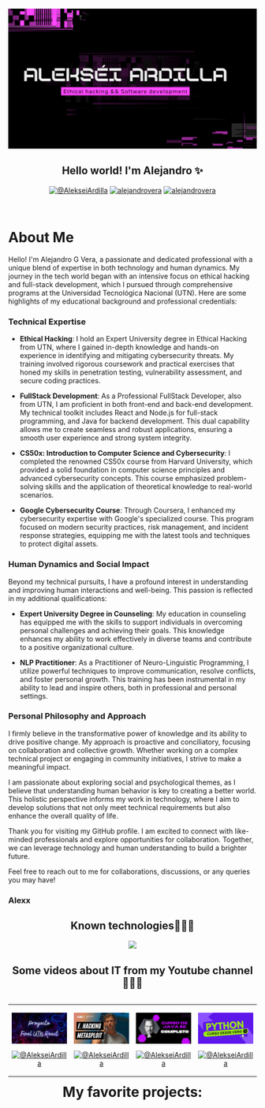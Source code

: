  <a href="https://www.youtube.com/@AlekseiArdilla">![imagen de portada Github](paraEHackingGithub.png)</a>

<h2 align="center">Hello world! I'm Alejandro ✨</h2>

<p align="center">
  <a href="https://www.youtube.com/@AlekseiArdilla" target="blank"><img align="center" src="https://img.shields.io/badge/YouTube-FF0000?style=for-the-badge&logo=youtube&logoColor=white" alt="@AlekseiArdilla"  /></a>
<a href="https://linkedin.com/in/alejandro-gonzalo-vera" target="blank"><img align="center" src="https://img.shields.io/badge/LinkedIn-0077B5?style=for-the-badge&logo=linkedin&logoColor=white" alt="alejandrovera"/></a>
<a href="https://www.facebook.com/alejandro.gonzalo.vera.udemy" target="blank"><img align="center" src="https://img.shields.io/badge/Facebook-1877F2?style=for-the-badge&logo=facebook&logoColor=white" alt="alejandrovera"  /></a>
  </p>
<br>

<p align="center">

# About Me

Hello! I'm Alejandro G Vera, a passionate and dedicated professional with a unique blend of expertise in both technology and human dynamics. My journey in the tech world began with an intensive focus on ethical hacking and full-stack development, which I pursued through comprehensive programs at the Universidad Tecnológica Nacional (UTN). Here are some highlights of my educational background and professional credentials:

### Technical Expertise

- **Ethical Hacking**: I hold an Expert University degree in Ethical Hacking from UTN, where I gained in-depth knowledge and hands-on experience in identifying and mitigating cybersecurity threats. My training involved rigorous coursework and practical exercises that honed my skills in penetration testing, vulnerability assessment, and secure coding practices.

- **FullStack Development**: As a Professional FullStack Developer, also from UTN, I am proficient in both front-end and back-end development. My technical toolkit includes React and Node.js for full-stack programming, and Java for backend development. This dual capability allows me to create seamless and robust applications, ensuring a smooth user experience and strong system integrity.

- **CS50x: Introduction to Computer Science and Cybersecurity**: I completed the renowned CS50x course from Harvard University, which provided a solid foundation in computer science principles and advanced cybersecurity concepts. This course emphasized problem-solving skills and the application of theoretical knowledge to real-world scenarios.

- **Google Cybersecurity Course**: Through Coursera, I enhanced my cybersecurity expertise with Google's specialized course. This program focused on modern security practices, risk management, and incident response strategies, equipping me with the latest tools and techniques to protect digital assets.

### Human Dynamics and Social Impact

Beyond my technical pursuits, I have a profound interest in understanding and improving human interactions and well-being. This passion is reflected in my additional qualifications:

- **Expert University Degree in Counseling**: My education in counseling has equipped me with the skills to support individuals in overcoming personal challenges and achieving their goals. This knowledge enhances my ability to work effectively in diverse teams and contribute to a positive organizational culture.

- **NLP Practitioner**: As a Practitioner of Neuro-Linguistic Programming, I utilize powerful techniques to improve communication, resolve conflicts, and foster personal growth. This training has been instrumental in my ability to lead and inspire others, both in professional and personal settings.

### Personal Philosophy and Approach

I firmly believe in the transformative power of knowledge and its ability to drive positive change. My approach is proactive and conciliatory, focusing on collaboration and collective growth. Whether working on a complex technical project or engaging in community initiatives, I strive to make a meaningful impact.

I am passionate about exploring social and psychological themes, as I believe that understanding human behavior is key to creating a better world. This holistic perspective informs my work in technology, where I aim to develop solutions that not only meet technical requirements but also enhance the overall quality of life.

Thank you for visiting my GitHub profile. I am excited to connect with like-minded professionals and explore opportunities for collaboration. Together, we can leverage technology and human understanding to build a brighter future.

Feel free to reach out to me for collaborations, discussions, or any queries you may have!

<h3>Alexx</h3></p>

<h2 align="center">Known technologies👨🏻‍💻</h2>
<!--tech stack icons-->
<p align="center">
  <a href="https://skillicons.dev">
    <img src="https://skillicons.dev/icons?i=c,java,css,html,js,react,angular,nodejs,typescript,mysql,firebase,git,github,materialui,postman,eclipse,vscode,bash,linux,ai,ps&perline=14" />
  </a>
</p>

<!--Prueba-->
<div id="youtube">
<h2 align="center">Some videos about IT from my Youtube channel👨🏻‍💻</h2>

<table align="left" >
<tr border="none">
  
  <td width="25%" align="center">
    <p align="center">
     <a href="https://youtu.be/kZGMsQIA8Ws" title="Go to Source">
        <img align="center" width=100% src="reactutn.png"   alt="VIDEO" /></a>
      </p>
    <p align="center">
        <a href="https://youtu.be/kZGMsQIA8Ws" target="blank"><img align="center" src="https://img.shields.io/badge/YouTube-FF0000?style=for-the-badge&logo=youtube&logoColor=white" alt="@AlekseiArdilla"  /></a>
    </p>       
</td>
  
<td width="25%" align="center">
    <p align="center">
     <a href="https://youtu.be/I5KALz2E6uw" title="Go to Source">
        <img align="center" width=100% src="ethicalhackingmsf.png"   alt="VIDEO" /></a>
      </p>
    <p align="center">
        <a href="https://youtu.be/I5KALz2E6uw" target="blank"><img align="center" src="https://img.shields.io/badge/YouTube-FF0000?style=for-the-badge&logo=youtube&logoColor=white" alt="@AlekseiArdilla"  /></a>
     </p>       
</td>
  
  <td width="25%" align="center">
    <p align="center">
     <a href="https://youtu.be/Fuii0ibbHDI" title="Go to Source">
        <img align="center" width=100% src="javaSEcompleto.png" alt="VIDEO" /></a>
      </p>
    <p align="center">
        <a href="https://youtu.be/Fuii0ibbHDI" target="blank"><img align="center" src="https://img.shields.io/badge/YouTube-FF0000?style=for-the-badge&logo=youtube&logoColor=white" alt="@AlekseiArdilla"  /></a>
    </p>       
</td>

   <td width="25%" align="center">
    <p align="center">
     <a href="https://youtu.be/ezV5Fv_x6zg" title="Go to Source">
        <img align="center" width=100% src="pythondesdecero.png" alt="VIDEO" /></a>
      </p>
    <p align="center">
        <a href="https://youtu.be/ezV5Fv_x6zg" target="blank"><img align="center" src="https://img.shields.io/badge/YouTube-FF0000?style=for-the-badge&logo=youtube&logoColor=white" alt="@AlekseiArdilla"  /></a>
    </p>       
</td>
  
</tr>
</table>
  </div>
<br>
<br><br>
<h1 align="center">My favorite projects:</h1>
